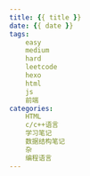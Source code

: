 ```yaml
---
title: {{ title }}
date: {{ date }}
tags:
    easy
    medium
    hard
    leetcode
    hexo
    html
    js
    前端
categories:
    HTML
    c/c++语言
    学习笔记
    数据结构笔记
    杂
    编程语言
---
```


<!--more-->
